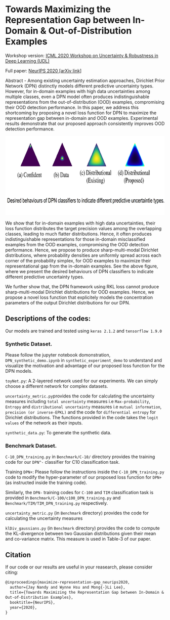 # Towards Maximizing the Representation Gap between In-Domain & Out-of-Distribution Examples
Workshop version: [ICML 2020 Workshop on Uncertainty & Robustness in Deep Learning (UDL)](http://www.gatsby.ucl.ac.uk/~balaji/udl2020/accepted-papers/UDL2020-paper-134.pdf)

Full paper:  [NeurIPS 2020 [arXiv link]](https://arxiv.org/abs/2010.10474)

Abstract - Among existing uncertainty estimation approaches, Dirichlet Prior Network (DPN) distinctly models different predictive uncertainty types. 
However, for in-domain examples with high data uncertainties among multiple classes, even a DPN model often produces indistinguishable representations from the out-of-distribution (OOD) examples, compromising their OOD detection performance. 
In this paper, we address this shortcoming by proposing a novel loss function for DPN to maximize the representation gap between in-domain and OOD examples. 
Experimental results demonstrate that our proposed approach consistently improves OOD detection performance.

<p align="center">
  <img width="750" height="250" src="https://github.com/jayjaynandy/maximize-representation-gap/blob/master/DPN_uncertainties.png" alt="Desired representation of predictive uncertainties.">
</p>


We show that for in-domain examples with high data uncertainties, their loss function distributes the target precision values among the overlapping classes, leading to much flatter distributions. 
Hence, it often produces indistinguishable representations for those in-domain misclassified examples from the OOD examples, compromising the OOD detection performance.
Hence, we propose to produce sharp-multi-modal Dirichlet distributions, where probability densities are uniformly spread across each corner of the probability simplex, for OOD examples to maximize their representational gap from the in-domain examples. See the above figure, where we present the desired behaviours of DPN classifiers to indicate different predictive uncertainty types. 

We further show that, the DPN framework using RKL loss cannot produce sharp-multi-modal Dirichlet distributions for OOD examples. Hence, we propose a novel loss function that explicitely models the concentration parameters of the output Dirichlet distributions for our DPN.


## Descriptions of the codes:
Our models are trained and tested using `keras 2.1.2` and `tensorflow 1.9.0`

### Synthetic Dataset.
Please follow the jupyter notebook domonstration, `DPN_synthetic_demo.ipynb` in `synthetic_experiment_demo` to understand and visualize the motivation and advantage of our proposed loss function for the DPN models.

`toyNet.py`: A 2-layered network used for our experiments. We can simply choose a different network for complex datasets.

`uncertainty_metric.py`provides the code for calculating the uncertainty measures including `total uncertainty` measures i.e `Max-probability`, `Entropy` and `distributional uncertainty` measures i.e `mutual information`, `precision (or inverse-EPKL)` and the code for `differential entropy` for Dirichlet distributions. The functions provided in the code takes the `logit values` of the network as their inputs.

`synthetic_data.py`: To generate the synthetic data.


### Benchmark Dataset.
`C-10_DPN_training.py` in `Benchmark/C-10/` directory provides the training code for our `DPN^-` classifier for C10 classification task.

Training `DPN+`: Please follow the instructions inside the `C-10_DPN_training.py` code to modify the hyper-parameter of our proposed loss function for `DPN+` (as instructed inside the training code).

Similarly, the `DPN-` training codes for `C-100` and `TIM` classification task is provided in `Benchmark/C-100/c100_DPN_training.py` and `Benchmark/TIM/TIM_DPN_training.py` respectively.

`uncertainty_metric.py` (in `Benchmark` directory) provides the code for calculating the uncertainty measures

`klDiv_gaussians.py` (in `Benchmark` directory) provides the code to compute the KL-divergence between two Gaussian distributions given their mean and co-variance matrix. This measure is used in Table-3 of our paper.

## Citation

If our code or our results are useful in your reasearch, please consider citing:

```[bibtex]
@inproceedings{maximize-representation-gap_neurips2020,
  author={Jay Nandy and Wynne Hsu and Mong{-}Li Lee},
  title={Towards Maximizing the Representation Gap between In-Domain & Out-of-Distribution Examples},
  booktitle={NeurIPS},
  year={2020},
}
